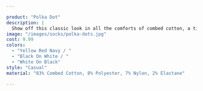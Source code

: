 ```yaml
---

product: "Polka Dot"
description: |
  Show off this classic look in all the comforts of combed cotton, a timeless number that's ready to become a staple in your every day wardrobe rotation.
image: "/images/socks/polka-dots.jpg"
cost: 9.99
colors:
  - "Yellow Red Navy / "
  - "Black On White / "
  - "White On Black"
style: "Casual"
material: "83% Combed Cotton, 8% Polyester, 7% Nylon, 2% Elastane"

---
```

